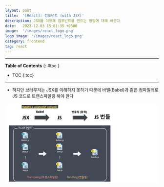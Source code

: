 ```yaml
---
layout: post
title:  '[React]: 컴포넌트 (with JSX)'
description: JSX를 이용해 컴포넌트를 만드는 방법에 대해 배운다
date:   2023-12-03 15:01:35 +0300
image:  '/images/react_logo.png'
logo_image: '/images/react_logo.png'
category: frontend
tag: react
---
```


---
**Table of Contents**
{: #toc }
*  TOC
{:toc}

---



- 하지만 브라우저는 JSX를 이해하지 못하기 때문에 바벨(Babel)과 같은 컴파일러로 JS 코드로 트랜스파일링 해야 한다

![](/images/react_intro_1.png)